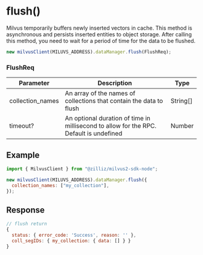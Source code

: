 # flush()

Milvus temporarily buffers newly inserted vectors in cache. This method is asynchronous and persists inserted entities to object storage. After calling this method, you need to wait for a period of time for the data to be flushed.

```javascript
new milvusClient(MILUVS_ADDRESS).dataManager.flush(FlushReq);
```

### FlushReq

| Parameter        | Description                                                                            | Type     |
| ---------------- | -------------------------------------------------------------------------------------- | -------- |
| collection_names | An array of the names of collections that contain the data to flush                    | String[] |
| timeout?         | An optional duration of time in millisecond to allow for the RPC. Default is undefined | Number   |

## Example

```javascript
import { MilvusClient } from "@zilliz/milvus2-sdk-node";

new milvusClient(MILUVS_ADDRESS).dataManager.flush({
  collection_names: ["my_collection"],
});
```

## Response

```javascript
// flush return
{
  status: { error_code: 'Success', reason: '' },
  coll_segIDs: { my_collection: { data: [] } }
}
```
